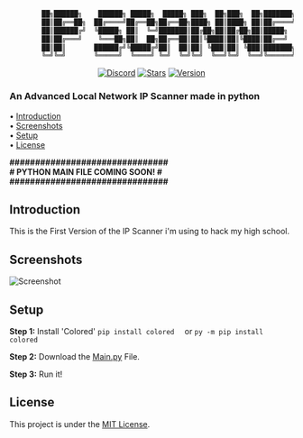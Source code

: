 ```py
        ██╗██████╗    ██████╗ █████╗  █████╗ ███╗  ██╗███╗  ██╗███████╗██████╗ 
        ██║██╔══██╗  ██╔════╝██╔══██╗██╔══██╗████╗ ██║████╗ ██║██╔════╝██╔══██╗
        ██║██████╔╝  ╚█████╗ ██║  ╚═╝███████║██╔██╗██║██╔██╗██║█████╗  ██████╔╝
        ██║██╔═══╝    ╚═══██╗██║  ██╗██╔══██║██║╚████║██║╚████║██╔══╝  ██╔══██╗
        ██║██║       ██████╔╝╚█████╔╝██║  ██║██║ ╚███║██║ ╚███║███████╗██║  ██║
        ╚═╝╚═╝       ╚═════╝  ╚════╝ ╚═╝  ╚═╝╚═╝  ╚══╝╚═╝  ╚══╝╚══════╝╚═╝  ╚═╝ github.com/Polsulpicien
```
<div align="center">
        <a href="https://discord.gg/xm9QX3Q"><img src="https://img.shields.io/discord/761623845119328257?color=blue&label=Discord&logo=discord&style=for-the-badge" alt="Discord"></a>
        <a href="https://github.com/Polsulpicien/discord.py-advanced-calculator"><img src="https://img.shields.io/github/stars/Polsulpicien/ip-scanner?style=for-the-badge" alt="Stars"></a>
        <a href="https://github.com/Polsulpicien/discord.py-advanced-calculator"><img src="https://img.shields.io/github/v/release/polsulpicien/ip-scanner?color=red&label=Version&logo=github&style=for-the-badge" alt="Version"></a>
</div>
<p align="center">
    <h3>An Advanced Local Network IP Scanner made in python</h3>
</p>

  • [Introduction](https://github.com/Polsulpicien/ip-scanner/#introduction)  
  • [Screenshots](https://github.com/Polsulpicien/ip-scanner/#screenshots)  
  • [Setup](https://github.com/Polsulpicien/ip-scanner/#setup)  
  • [License](https://github.com/Polsulpicien/ip-scanner/#license) 

**###############################**  
**# PYTHON MAIN FILE COMING SOON! #**  
**###############################**  

## Introduction
  
This is the First Version of the IP Scanner i'm using to hack my high school. 

## Screenshots

![Screenshot](https://cdn.discordapp.com/attachments/804945677833994240/908307336681095209/unknown.png)

## Setup

__Step 1:__ 
Install 'Colored'
```pip install colored  ```
or
```py -m pip install colored  ```

__Step 2:__
Download the [Main.py](https://github.com/Polsulpicien/ip-scanner/blob/main/main.py) File.

__Step 3:__
Run it!

## License
This project is under the [MIT License](https://github.com/Polsulpicien/ip-scanner/blob/main/LICENSE).
